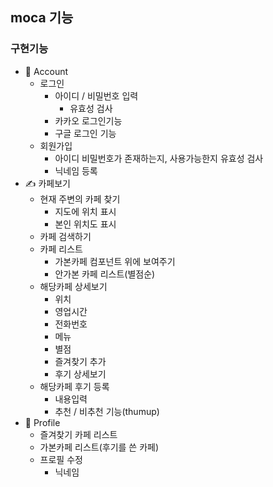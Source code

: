## moca 기능

### 구현기능

- 🙂 Account
  - 로그인
    - 아이디 / 비밀번호 입력
      - 유효성 검사
    - 카카오 로그인기능
    - 구글 로그인 기능
  - 회원가입
    - 아이디 비밀번호가 존재하는지, 사용가능한지 유효성 검사
    - 닉네임 등록
- ✍️ 카페보기
  - 현재 주변의 카페 찾기
    - 지도에 위치 표시
    - 본인 위치도 표시
  - 카페 검색하기
  - 카페 리스트
    - 가본카페 컴포넌트 위에 보여주기
    - 안가본 카페 리스트(별점순)
  - 해당카페 상세보기
    - 위치
    - 영업시간
    - 전화번호
    - 메뉴
    - 별점
    - 즐겨찾기 추가
    - 후기 상세보기
  - 해당카페 후기 등록
    - 내용입력
    - 추천 / 비추천 기능(thumup)
- 👤 Profile
  - 즐겨찾기 카페 리스트
  - 가본카페 리스트(후기를 쓴 카페)
  - 프로필 수정
    - 닉네임
